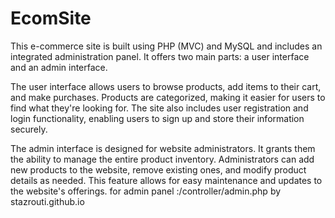 # EcomSite

This e-commerce site is built using PHP (MVC) and MySQL and includes an integrated administration panel. It offers two main parts: a user interface and an admin interface.

The user interface allows users to browse products, add items to their cart, and make purchases. Products are categorized, making it easier for users to find what they're looking for. The site also includes user registration and login functionality, enabling users to sign up and store their information securely.

The admin interface is designed for website administrators. It grants them the ability to manage the entire product inventory. Administrators can add new products to the website, remove existing ones, and modify product details as needed. This feature allows for easy maintenance and updates to the website's offerings.
for admin panel :/controller/admin.php
by stazrouti.github.io
